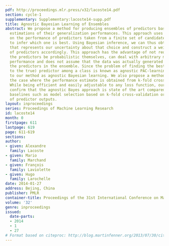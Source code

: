 ```yaml
---
pdf: http://proceedings.mlr.press/v32/lacoste14.pdf
section: cycle-1
supplementary: Supplementary:lacoste14-supp.pdf
title: Agnostic Bayesian Learning of Ensembles
abstract: We propose a method for producing ensembles of predictors based on holdout
  estimations of their generalization performances. This approach uses a prior directly
  on the performance of predictors taken from a finite set of candidates and attempts
  to infer which one is best. Using Bayesian inference, we can thus obtain a posterior
  that represents our uncertainty about that choice and construct a weighted ensemble
  of predictors accordingly. This approach has the advantage of not requiring that
  the predictors be probabilistic themselves, can deal with arbitrary measures of
  performance and does not assume that the data was actually generated from any of
  the predictors in the ensemble. Since the problem of finding the best (as opposed
  to the true) predictor among a class is known as agnostic PAC-learning, we refer
  to our method as agnostic Bayesian learning. We also propose a method to address
  the case where the performance estimate is obtained from k-fold cross validation.
  While being efficient and easily adjustable to any loss function, our experiments
  confirm that the agnostic Bayes approach is state of the art compared to common
  baselines such as model selection based on k-fold cross-validation or a linear combination
  of predictor outputs.
layout: inproceedings
series: Proceedings of Machine Learning Research
id: lacoste14
month: 0
firstpage: 611
lastpage: 619
page: 611-619
sections: 
author:
- given: Alexandre
  family: Lacoste
- given: Mario
  family: Marchand
- given: François
  family: Laviolette
- given: Hugo
  family: Larochelle
date: 2014-01-27
address: Bejing, China
publisher: PMLR
container-title: Proceedings of the 31st International Conference on Machine Learning
volume: '32'
genre: inproceedings
issued:
  date-parts:
  - 2014
  - 1
  - 27
# Format based on citeproc: http://blog.martinfenner.org/2013/07/30/citeproc-yaml-for-bibliographies/
---
```

